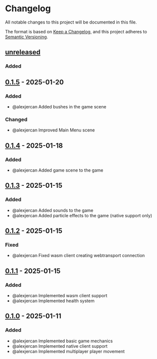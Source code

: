 # Changelog

All notable changes to this project will be documented in this file.

The format is based on [Keep a Changelog](https://keepachangelog.com/en/1.1.0/),
and this project adheres to [Semantic Versioning](https://semver.org/spec/v2.0.0.html).

## [unreleased]

### Added

## [0.1.5] - 2025-01-20

### Added

- @alexjercan Added bushes in the game scene

### Changed

- @alexjercan Improved Main Menu scene

## [0.1.4] - 2025-01-18

### Added

- @alexjercan Added game scene to the game

## [0.1.3] - 2025-01-15

### Added

- @alexjercan Added sounds to the game
- @alexjercan Added particle effects to the game (native support only)

## [0.1.2] - 2025-01-15

### Fixed

- @alexjercan Fixed wasm client creating webtransport connection

## [0.1.1] - 2025-01-15

### Added

- @alexjercan Implemented wasm client support
- @alexjercan Implemented health system

## [0.1.0] - 2025-01-11

### Added

- @alexjercan Implemented basic game mechanics
- @alexjercan Implemented native client support
- @alexjercan Implemented multiplayer player movement

[unreleased]: https://github.com/alexjercan/tanks-bevy/compare/v0.1.5...HEAD
[0.1.5]: https://github.com/alexjercan/tanks-bevy/compare/v0.1.4...v0.1.5
[0.1.4]: https://github.com/alexjercan/tanks-bevy/compare/v0.1.3...v0.1.4
[0.1.3]: https://github.com/alexjercan/tanks-bevy/compare/v0.1.2...v0.1.3
[0.1.2]: https://github.com/alexjercan/tanks-bevy/compare/v0.1.1...v0.1.2
[0.1.1]: https://github.com/alexjercan/tanks-bevy/compare/v0.1.0...v0.1.1
[0.1.0]: https://github.com/alexjercan/tanks-bevy/releases/tag/v0.1.0

